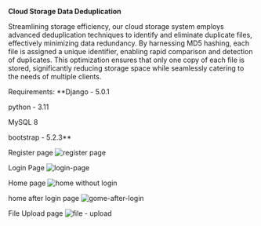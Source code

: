 **Cloud Storage Data Deduplication**

Streamlining storage efficiency, our cloud storage system employs advanced deduplication techniques to identify and eliminate duplicate files, effectively minimizing data redundancy. By harnessing MD5 hashing, each file is assigned a unique identifier, enabling rapid comparison and detection of duplicates. This optimization ensures that only one copy of each file is stored, significantly reducing storage space while seamlessly catering to the needs of multiple clients.

Requirements:
**Django - 5.0.1

python - 3.11

MySQL 8

bootstrap - 5.2.3**




Register page
![register page](https://github.com/Siva0910/CloudStorageDeduplication/assets/95603330/3c21e499-78c7-4732-900c-47fc450bb254)


Login Page
![login-page](https://github.com/Siva0910/CloudStorageDeduplication/assets/95603330/28643bf4-f9c2-4526-83a7-1dc7c08ee3da)


Home page
![home without login](https://github.com/Siva0910/CloudStorageDeduplication/assets/95603330/d2b6a1b2-e6d7-430c-ba57-1d9863061492)


home after login page
![gome-after-login](https://github.com/Siva0910/CloudStorageDeduplication/assets/95603330/2cc1b671-8fa5-463a-b950-316599c6df1c)


File Upload page
![file - upload](https://github.com/Siva0910/CloudStorageDeduplication/assets/95603330/f890351f-59ef-4c36-affb-e18cf70701eb)

